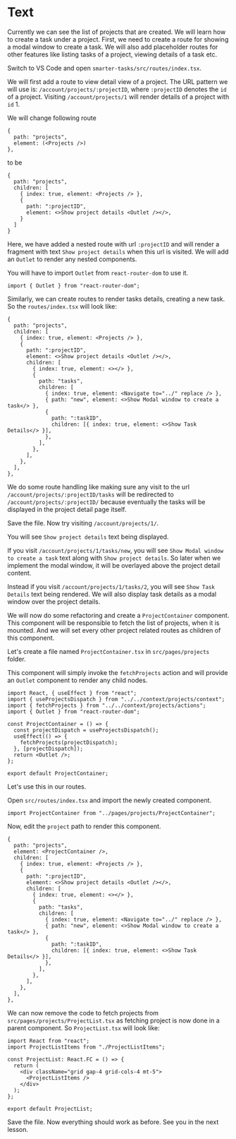 # Text

Currently we can see the list of projects that are created. We will learn how to create a task under a project. First, we need to create a route for showing a modal window to create a task. We will also add placeholder routes for other features like listing tasks of a project, viewing details of a task etc.

Switch to VS Code and open `smarter-tasks/src/routes/index.tsx`.

We will first add a route to view detail view of a project. The URL pattern we will use is: `/account/projects/:projectID`, where `:projectID` denotes the `id` of a project. Visiting `/account/projects/1` will render details of a project with `id` 1.

We will change following route

```tsx
{
  path: "projects",
  element: (<Projects />)
},
```

to be

```tsx
{
  path: "projects",
  children: [
    { index: true, element: <Projects /> },
    {
      path: ":projectID",
      element: <>Show project details <Outlet /></>,
    }
  ]
}
```

Here, we have added a nested route with url `:projectID` and will render a fragment with text `Show project details` when this url is visited. We will add an `Outlet` to render any nested components.

You will have to import `Outlet` from `react-router-dom` to use it.

```tsx
import { Outlet } from "react-router-dom";
```

Similarly, we can create routes to render tasks details, creating a new task. So the `routes/index.tsx` will look like:

```tsx
{
  path: "projects",
  children: [
    { index: true, element: <Projects /> },
    {
      path: ":projectID",
      element: <>Show project details <Outlet /></>,
      children: [
        { index: true, element: <></> },
        {
          path: "tasks",
          children: [
            { index: true, element: <Navigate to="../" replace /> },
            { path: "new", element: <>Show Modal window to create a task</> },
            {
              path: ":taskID",
              children: [{ index: true, element: <>Show Task Details</> }],
            },
          ],
        },
      ],
    },
  ],
},
```

We do some route handling like making sure any visit to the url `/account/projects/:projectID/tasks` will be redirected to `/account/projects/:projectID/` because eventually the tasks will be displayed in the project detail page itself.

Save the file. Now try visiting `/account/projects/1/`.

You will see `Show project details` text being displayed.

If you visit `/account/projects/1/tasks/new`, you will see `Show Modal window to create a task` text along with `Show project details`. So later when we implement the modal window, it will be overlayed above the project detail content.

Instead if you visit `/account/projects/1/tasks/2`, you will see `Show Task Details` text being rendered. We will also display task details as a modal window over the project details.

We will now do some refactoring and create a `ProjectContainer` component. This component will be responsible to fetch the list of projects, when it is mounted. And we will set every other project related routes as children of this component.

Let's create a file named `ProjectContainer.tsx` in `src/pages/projects` folder.

This component will simply invoke the `fetchProjects` action and will provide an `Outlet` component to render any child nodes.

```tsx
import React, { useEffect } from "react";
import { useProjectsDispatch } from "../../context/projects/context";
import { fetchProjects } from "../../context/projects/actions";
import { Outlet } from "react-router-dom";

const ProjectContainer = () => {
  const projectDispatch = useProjectsDispatch();
  useEffect(() => {
    fetchProjects(projectDispatch);
  }, [projectDispatch]);
  return <Outlet />;
};

export default ProjectContainer;
```

Let's use this in our routes.

Open `src/routes/index.tsx` and import the newly created component.

```tsx
import ProjectContainer from "../pages/projects/ProjectContainer";
```

Now, edit the `project` path to render this component.

```tsx
{
  path: "projects",
  element: <ProjectContainer />,
  children: [
    { index: true, element: <Projects /> },
    {
      path: ":projectID",
      element: <>Show project details <Outlet /></>,
      children: [
        { index: true, element: <></> },
        {
          path: "tasks",
          children: [
            { index: true, element: <Navigate to="../" replace /> },
            { path: "new", element: <>Show Modal window to create a task</> },
            {
              path: ":taskID",
              children: [{ index: true, element: <>Show Task Details</> }],
            },
          ],
        },
      ],
    },
  ],
},
```

We can now remove the code to fetch projects from `src/pages/projects/ProjectList.tsx` as fetching project is now done in a parent component. So `ProjectList.tsx` will look like:

```tsx
import React from "react";
import ProjectListItems from "./ProjectListItems";

const ProjectList: React.FC = () => {
  return (
    <div className="grid gap-4 grid-cols-4 mt-5">
      <ProjectListItems />
    </div>
  );
};

export default ProjectList;
```

Save the file. Now everything should work as before. See you in the next lesson.
